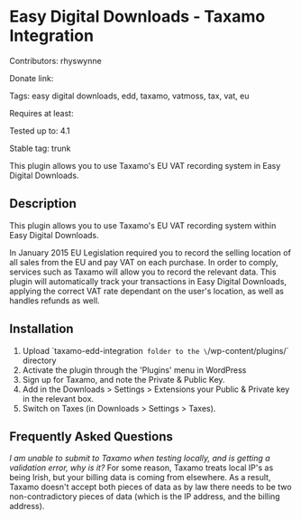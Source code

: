 Easy Digital Downloads - Taxamo Integration
===========================================
Contributors: rhyswynne

Donate link: 

Tags: easy digital downloads, edd, taxamo, vatmoss, tax, vat, eu

Requires at least: 

Tested up to: 4.1

Stable tag: trunk

This plugin allows you to use Taxamo's EU VAT recording system in Easy Digital Downloads.

Description
-----------
This plugin allows you to use Taxamo's EU VAT recording system within Easy Digital Downloads.

In January 2015 EU Legislation required you to record the selling location of all sales from the EU and pay VAT on each purchase. In order to comply, services such as Taxamo will allow you to record the relevant data. This plugin will automatically track your transactions in Easy Digital Downloads, applying the correct VAT rate dependant on the user's location, as well as handles refunds as well.

Installation
------------
1. Upload \`taxamo-edd-integration` folder to the \`/wp-content/plugins/\` directory
1. Activate the plugin through the 'Plugins' menu in WordPress
1. Sign up for Taxamo, and note the Private & Public Key.
1. Add in the Downloads > Settings > Extensions your Public & Private key in the relevant box.
1. Switch on Taxes (in Downloads > Settings > Taxes).

Frequently Asked Questions
--------------------------
*I am unable to submit to Taxamo when testing locally, and is getting a validation error, why is it?*
For some reason, Taxamo treats local IP's as being Irish, but your billing data is coming from elsewhere. As a result, Taxamo doesn't accept both pieces of data as by law there needs to be two non-contradictory pieces of data (which is the IP address, and the billing address).